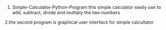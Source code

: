 1. Simple-Calculator-Python-Program
this simple calculator easily use to add, subtract, divide and multiply the two numbers

2.the second program is graphical user interface for simple calcultator
